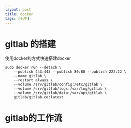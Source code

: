 ```yaml
---
layout: post
title: docker
tags: [七牛]
---
```


# gitlab 的搭建

使用docker的方式快速搭建docker

```shell
sudo docker run --detach \
    --publish 443:443 --publish 80:80 --publish 222:22 \
    --name gitlab \
    --restart always \
    --volume /srv/gitlab/config:/etc/gitlab \
    --volume /srv/gitlab/logs:/var/log/gitlab \
    --volume /srv/gitlab/data:/var/opt/gitlab \
    gitlab/gitlab-ce:latest

```



# gitlab的工作流





